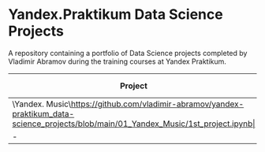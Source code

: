 # Yandex.Praktikum Data Science Projects

A repository containing a portfolio of Data Science projects completed by Vladimir Abramov during the training courses at Yandex Praktikum.

|Project|Description|Used libraries|
|-|-|-|
|\Yandex. Music\https://github.com/vladimir-abramov/yandex-praktikum_data-science_projects/blob/main/01_Yandex_Music/1st_project.ipynb\|||
|-|-|-|

